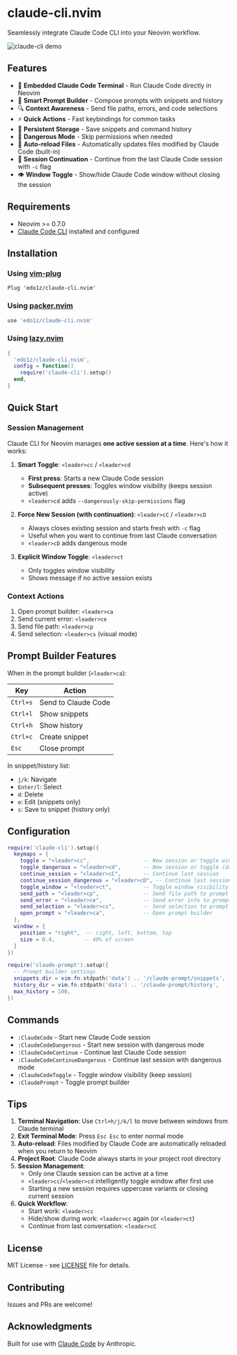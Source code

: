 # claude-cli.nvim

Seamlessly integrate Claude Code CLI into your Neovim workflow.

![claude-cli demo](https://user-images.githubusercontent.com/placeholder.gif)

## Features

- 🤖 **Embedded Claude Code Terminal** - Run Claude Code directly in Neovim
- 📝 **Smart Prompt Builder** - Compose prompts with snippets and history
- 🔍 **Context Awareness** - Send file paths, errors, and code selections
- ⚡ **Quick Actions** - Fast keybindings for common tasks
- 💾 **Persistent Storage** - Save snippets and command history
- 🚀 **Dangerous Mode** - Skip permissions when needed
- 🔄 **Auto-reload Files** - Automatically updates files modified by Claude Code (built-in)
- 🔗 **Session Continuation** - Continue from the last Claude Code session with `-c` flag
- 👁️ **Window Toggle** - Show/hide Claude Code window without closing the session

## Requirements

- Neovim >= 0.7.0
- [Claude Code CLI](https://claude.ai/code) installed and configured

## Installation

### Using [vim-plug](https://github.com/junegunn/vim-plug)

```vim
Plug 'edo1z/claude-cli.nvim'
```

### Using [packer.nvim](https://github.com/wbthomason/packer.nvim)

```lua
use 'edo1z/claude-cli.nvim'
```

### Using [lazy.nvim](https://github.com/folke/lazy.nvim)

```lua
{
  'edo1z/claude-cli.nvim',
  config = function()
    require('claude-cli').setup()
  end,
}
```

## Quick Start

### Session Management
Claude CLI for Neovim manages **one active session at a time**. Here's how it works:

1. **Smart Toggle**: `<leader>cc` / `<leader>cd`
   - **First press**: Starts a new Claude Code session
   - **Subsequent presses**: Toggles window visibility (keeps session active)
   - `<leader>cd` adds `--dangerously-skip-permissions` flag

2. **Force New Session (with continuation)**: `<leader>cC` / `<leader>cD`
   - Always closes existing session and starts fresh with `-c` flag
   - Useful when you want to continue from last Claude conversation
   - `<leader>cD` adds dangerous mode

3. **Explicit Window Toggle**: `<leader>ct`
   - Only toggles window visibility
   - Shows message if no active session exists

### Context Actions
1. Open prompt builder: `<leader>ca`
2. Send current error: `<leader>ce`
3. Send file path: `<leader>cp`
4. Send selection: `<leader>cs` (visual mode)

## Prompt Builder Features

When in the prompt builder (`<leader>ca`):

| Key | Action |
|-----|--------|
| `Ctrl+s` | Send to Claude Code |
| `Ctrl+l` | Show snippets |
| `Ctrl+h` | Show history |
| `Ctrl+c` | Create snippet |
| `Esc` | Close prompt |

In snippet/history list:
- `j/k`: Navigate
- `Enter/l`: Select
- `d`: Delete
- `e`: Edit (snippets only)
- `s`: Save to snippet (history only)

## Configuration

```lua
require('claude-cli').setup({
  keymaps = {
    toggle = "<leader>cc",                 -- New session or toggle window
    toggle_dangerous = "<leader>cd",       -- New session or toggle (dangerous mode)
    continue_session = "<leader>cC",       -- Continue last session
    continue_session_dangerous = "<leader>cD", -- Continue last session dangerous
    toggle_window = "<leader>ct",          -- Toggle window visibility
    send_path = "<leader>cp",              -- Send file path to prompt
    send_error = "<leader>ce",             -- Send error info to prompt
    send_selection = "<leader>cs",         -- Send selection to prompt
    open_prompt = "<leader>ca",            -- Open prompt builder
  },
  window = {
    position = "right",  -- right, left, bottom, top
    size = 0.4,         -- 40% of screen
  }
})

require('claude-prompt').setup({
  -- Prompt builder settings
  snippets_dir = vim.fn.stdpath('data') .. '/claude-prompt/snippets',
  history_dir = vim.fn.stdpath('data') .. '/claude-prompt/history',
  max_history = 100,
})
```

## Commands

- `:ClaudeCode` - Start new Claude Code session
- `:ClaudeCodeDangerous` - Start new session with dangerous mode
- `:ClaudeCodeContinue` - Continue last Claude Code session
- `:ClaudeCodeContinueDangerous` - Continue last session with dangerous mode
- `:ClaudeCodeToggle` - Toggle window visibility (keep session)
- `:ClaudePrompt` - Toggle prompt builder

## Tips

1. **Terminal Navigation**: Use `Ctrl+h/j/k/l` to move between windows from Claude terminal
2. **Exit Terminal Mode**: Press `Esc Esc` to enter normal mode
3. **Auto-reload**: Files modified by Claude Code are automatically reloaded when you return to Neovim
4. **Project Root**: Claude Code always starts in your project root directory
5. **Session Management**: 
   - Only one Claude session can be active at a time
   - `<leader>cc`/`<leader>cd` intelligently toggle window after first use
   - Starting a new session requires uppercase variants or closing current session
6. **Quick Workflow**:
   - Start work: `<leader>cc`
   - Hide/show during work: `<leader>cc` again (or `<leader>ct`)
   - Continue from last conversation: `<leader>cC`

## License

MIT License - see [LICENSE](LICENSE) file for details.

## Contributing

Issues and PRs are welcome!

## Acknowledgments

Built for use with [Claude Code](https://claude.ai/code) by Anthropic.